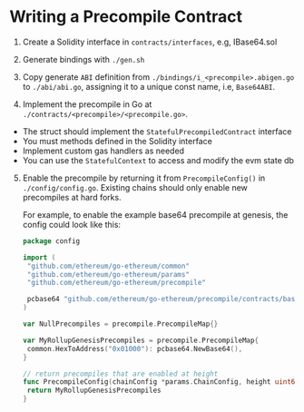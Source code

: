 # Writing a Precompile Contract

1. Create a Solidity interface in `contracts/interfaces`, e.g, IBase64.sol

2. Generate bindings with `./gen.sh`

3. Copy generate `ABI` definition from `./bindings/i_<precompile>.abigen.go` to `./abi/abi.go`, assigning it to a unique const name, i.e, `Base64ABI`.

4. Implement the precompile in Go at `./contracts/<precompile>/<precompile.go>`.
  - The struct should implement the `StatefulPrecompiledContract` interface
  - You must methods defined in the Solidity interface
  - Implement custom gas handlers as needed
  - You can use the `StatefulContext` to access and modify the evm state db

5. Enable the precompile by returning it from `PrecompileConfig()` in `./config/config.go`. Existing chains should only enable new precompiles at hard forks.

   For example, to enable the example base64 precompile at genesis, the config could look like this:

   ```go
   package config

   import (
   	"github.com/ethereum/go-ethereum/common"
   	"github.com/ethereum/go-ethereum/params"
   	"github.com/ethereum/go-ethereum/precompile"

   	pcbase64 "github.com/ethereum/go-ethereum/precompile/contracts/base64"
   )

   var NullPrecompiles = precompile.PrecompileMap{}

   var MyRollupGenesisPrecompiles = precompile.PrecompileMap{
   	common.HexToAddress("0x01000"): pcbase64.NewBase64(),
   }

   // return precompiles that are enabled at height
   func PrecompileConfig(chainConfig *params.ChainConfig, height uint64,    timestamp uint64) precompile.PrecompileMap {
   	return MyRollupGenesisPrecompiles
   }
   ```
